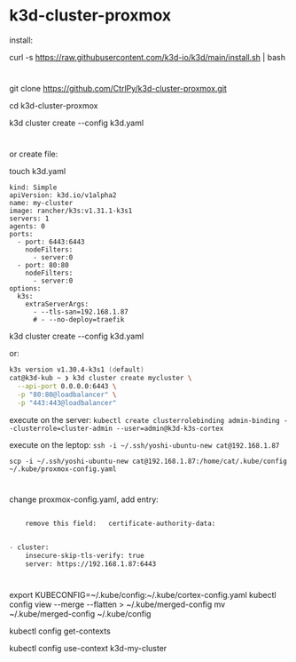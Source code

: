 # k3d-cluster-proxmox

install:

curl -s https://raw.githubusercontent.com/k3d-io/k3d/main/install.sh | bash

#

git clone https://github.com/CtrlPy/k3d-cluster-proxmox.git

cd k3d-cluster-proxmox

k3d cluster create --config k3d.yaml

#

or create file:

touch k3d.yaml

```
kind: Simple
apiVersion: k3d.io/v1alpha2
name: my-cluster
image: rancher/k3s:v1.31.1-k3s1
servers: 1
agents: 0
ports:
  - port: 6443:6443
    nodeFilters:
      - server:0
  - port: 80:80
    nodeFilters:
      - server:0
options:
  k3s:
    extraServerArgs:
      - --tls-san=192.168.1.87
      # - --no-deploy=traefik
```

k3d cluster create --config k3d.yaml

or:

```zsh
k3s version v1.30.4-k3s1 (default)
cat@k3d-kub ~ ❯ k3d cluster create mycluster \
  --api-port 0.0.0.0:6443 \
  -p "80:80@loadbalancer" \
  -p "443:443@loadbalancer"
```
execute on the server: `kubectl create clusterrolebinding admin-binding --clusterrole=cluster-admin --user=admin@k3d-k3s-cortex`

execute on the leptop:
`ssh -i ~/.ssh/yoshi-ubuntu-new cat@192.168.1.87`

`scp -i ~/.ssh/yoshi-ubuntu-new cat@192.168.1.87:/home/cat/.kube/config ~/.kube/proxmox-config.yaml`

#

change proxmox-config.yaml,  add entry:
```zsh

    remove this field:   certificate-authority-data:


- cluster:
    insecure-skip-tls-verify: true
    server: https://192.168.1.87:6443

```

#

export KUBECONFIG=~/.kube/config:~/.kube/cortex-config.yaml
kubectl config view --merge --flatten > ~/.kube/merged-config
mv ~/.kube/merged-config ~/.kube/config


kubectl config get-contexts

kubectl config use-context k3d-my-cluster
